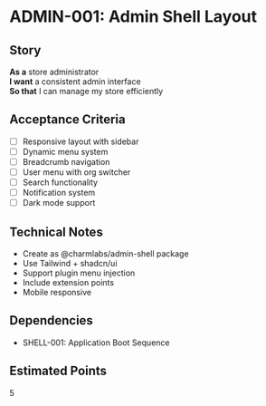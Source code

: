 # ADMIN-001: Admin Shell Layout

## Story
**As a** store administrator  
**I want** a consistent admin interface  
**So that** I can manage my store efficiently

## Acceptance Criteria
- [ ] Responsive layout with sidebar
- [ ] Dynamic menu system
- [ ] Breadcrumb navigation
- [ ] User menu with org switcher
- [ ] Search functionality
- [ ] Notification system
- [ ] Dark mode support

## Technical Notes
- Create as @charmlabs/admin-shell package
- Use Tailwind + shadcn/ui
- Support plugin menu injection
- Include extension points
- Mobile responsive

## Dependencies
- SHELL-001: Application Boot Sequence

## Estimated Points
5